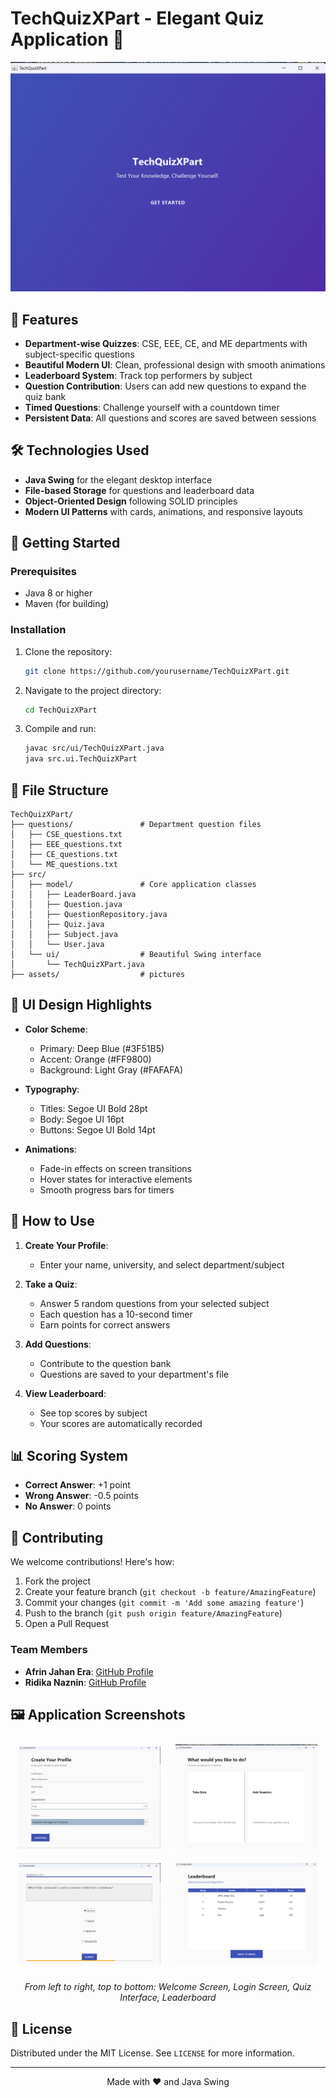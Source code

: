 # TechQuizXPart - Elegant Quiz Application 🚀

![App Screenshot](assets\screenshot.png) 

## 🌟 Features

- **Department-wise Quizzes**: CSE, EEE, CE, and ME departments with subject-specific questions
- **Beautiful Modern UI**: Clean, professional design with smooth animations
- **Leaderboard System**: Track top performers by subject
- **Question Contribution**: Users can add new questions to expand the quiz bank
- **Timed Questions**: Challenge yourself with a countdown timer
- **Persistent Data**: All questions and scores are saved between sessions

## 🛠️ Technologies Used

- **Java Swing** for the elegant desktop interface
- **File-based Storage** for questions and leaderboard data
- **Object-Oriented Design** following SOLID principles
- **Modern UI Patterns** with cards, animations, and responsive layouts


## 🚀 Getting Started

### Prerequisites
- Java 8 or higher
- Maven (for building)

### Installation
1. Clone the repository:
   ```bash
   git clone https://github.com/yourusername/TechQuizXPart.git
   ```
2. Navigate to the project directory:
   ```bash
   cd TechQuizXPart
   ```
3. Compile and run:
   ```bash
   javac src/ui/TechQuizXPart.java
   java src.ui.TechQuizXPart
   ```

## 📂 File Structure
```
TechQuizXPart/
├── questions/               # Department question files
│   ├── CSE_questions.txt
│   ├── EEE_questions.txt
│   ├── CE_questions.txt
│   └── ME_questions.txt
├── src/
│   ├── model/               # Core application classes
│   │   ├── LeaderBoard.java
│   │   ├── Question.java
│   │   ├── QuestionRepository.java
│   │   ├── Quiz.java
│   │   ├── Subject.java
│   │   └── User.java
│   └── ui/                  # Beautiful Swing interface
│       └── TechQuizXPart.java
├── assets/                  # pictures
```

## 🎨 UI Design Highlights

- **Color Scheme**:
  - Primary: Deep Blue (#3F51B5)
  - Accent: Orange (#FF9800)
  - Background: Light Gray (#FAFAFA)

- **Typography**:
  - Titles: Segoe UI Bold 28pt
  - Body: Segoe UI 16pt
  - Buttons: Segoe UI Bold 14pt

- **Animations**:
  - Fade-in effects on screen transitions
  - Hover states for interactive elements
  - Smooth progress bars for timers

## 📝 How to Use

1. **Create Your Profile**:
   - Enter your name, university, and select department/subject

2. **Take a Quiz**:
   - Answer 5 random questions from your selected subject
   - Each question has a 10-second timer
   - Earn points for correct answers

3. **Add Questions**:
   - Contribute to the question bank
   - Questions are saved to your department's file

4. **View Leaderboard**:
   - See top scores by subject
   - Your scores are automatically recorded

## 📊 Scoring System

- **Correct Answer**: +1 point
- **Wrong Answer**: -0.5 points
- **No Answer**: 0 points

## 🤝 Contributing

We welcome contributions! Here's how:

1. Fork the project
2. Create your feature branch (`git checkout -b feature/AmazingFeature`)
3. Commit your changes (`git commit -m 'Add some amazing feature'`)
4. Push to the branch (`git push origin feature/AmazingFeature`)
5. Open a Pull Request


### **Team Members**  

- **Afrin Jahan Era**: [GitHub Profile](https://github.com/AfrinJahanEra)  
- **Ridika Naznin**: [GitHub Profile](https://github.com/ridika-2004)  


## 🖼️ Application Screenshots

<div align="center">
  <div>
    <img src="assets\Screenshot 2025-03-27 004315.png" width="45%" hspace="10" vspace="10">
    <img src="assets\Screenshot 2025-03-27 004338.png" width="45%" hspace="10" vspace="10">
  </div>
  <div>
    <img src="assets\Screenshot 2025-03-27 012401.png" width="45%" hspace="10" vspace="10">
    <img src="assets\Screenshot 2025-03-27 011831.png" width="45%" hspace="10" vspace="10">
  </div>
  <p>
    <em>From left to right, top to bottom: Welcome Screen, Login Screen, Quiz Interface, Leaderboard</em>
  </p>
</div>


## 📜 License

Distributed under the MIT License. See `LICENSE` for more information.

---

<div align="center">
  Made with ❤️ and Java Swing
</div>